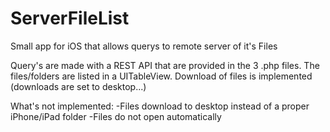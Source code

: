 # ServerFileList
Small app for iOS that allows querys to remote server of it's Files

Query's are made with a REST API that are provided in the 3 .php files.
The files/folders are listed in a UITableView.
Download of files is implemented (downloads are set to desktop...)

What's not implemented:
-Files download to desktop instead of a proper iPhone/iPad folder
-Files do not open automatically
